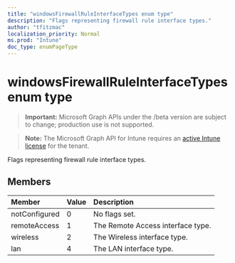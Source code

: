 ```yaml
---
title: "windowsFirewallRuleInterfaceTypes enum type"
description: "Flags representing firewall rule interface types."
author: "tfitzmac"
localization_priority: Normal
ms.prod: "Intune"
doc_type: enumPageType
---
```


# windowsFirewallRuleInterfaceTypes enum type

> **Important:** Microsoft Graph APIs under the /beta version are subject to change; production use is not supported.

> **Note:** The Microsoft Graph API for Intune requires an [active Intune license](https://go.microsoft.com/fwlink/?linkid=839381) for the tenant.

Flags representing firewall rule interface types.

## Members
|Member|Value|Description|
|:---|:---|:---|
|notConfigured|0|No flags set.|
|remoteAccess|1|The Remote Access interface type.|
|wireless|2|The Wireless interface type.|
|lan|4|The LAN interface type.|




